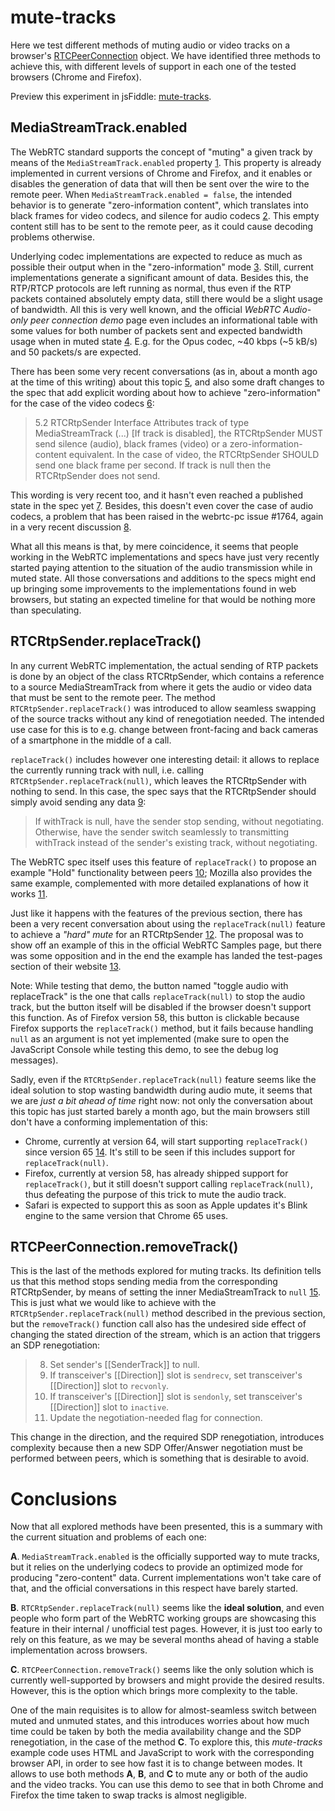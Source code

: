 # mute-tracks

Here we test different methods of muting audio or video tracks on a browser's [RTCPeerConnection] object. We have identified three methods to achieve this, with different levels of support in each one of the tested browsers (Chrome and Firefox).

Preview this experiment in jsFiddle: [mute-tracks].

[RTCPeerConnection]: https://developer.mozilla.org/en-US/docs/Web/API/RTCPeerConnection
[mute-tracks]: https://jsfiddle.net/j1elo/n3tf0rtL/



## MediaStreamTrack.enabled

The WebRTC standard supports the concept of "muting" a given track by means of the `MediaStreamTrack.enabled` property [1]. This property is already implemented in current versions of Chrome and Firefox, and it enables or disables the generation of data that will then be sent over the wire to the remote peer. When `MediaStreamTrack.enabled = false`, the intended behavior is to generate "zero-information content", which translates into black frames for video codecs, and silence for audio codecs [2]. This empty content still has to be sent to the remote peer, as it could cause decoding problems otherwise.

[1]: https://developer.mozilla.org/en-US/docs/Web/API/MediaStreamTrack/enabled
[2]: https://www.w3.org/TR/mediacapture-streams/#track-enabled

Underlying codec implementations are expected to reduce as much as possible their output when in the "zero-information" mode [3]. Still, current implementations generate a significant amount of data. Besides this, the RTP/RTCP protocols are left running as normal, thus even if the RTP packets contained absolutely empty data, still there would be a slight usage of bandwidth. All this is very well known, and the official *WebRTC Audio-only peer connection demo* page even includes an informational table with some values for both number of packets sent and expected bandwidth usage when in muted state [4]. E.g. for the Opus codec, ~40 kbps (~5 kB/s) and 50 packets/s are expected.

[3]: https://github.com/w3c/webrtc-pc/issues/1764#issuecomment-364154913
[4]: https://webrtc.github.io/samples/src/content/peerconnection/audio/

There has been some very recent conversations (as in, about a month ago at the time of this writing) about this topic [5], and also some draft changes to the spec that add explicit wording about how to achieve "zero-information" for the case of the video codecs [6]:

> 5.2 RTCRtpSender Interface
> Attributes
> track of type MediaStreamTrack
> (...) [If track is disabled], the RTCRtpSender MUST send silence (audio), black frames (video) or a zero-information-content equivalent. In the case of video, the RTCRtpSender SHOULD send one black frame per second. If track is null then the RTCRtpSender does not send.

[5]: https://github.com/webrtc/samples/pull/1009
[6]: http://w3c.github.io/webrtc-pc/#rtcrtpsender-interface

This wording is very recent too, and it hasn't even reached a published state in the spec yet [7]. Besides, this doesn't even cover the case of audio codecs, a problem that has been raised in the webrtc-pc issue #1764, again in a very recent discussion [8].

[7]: https://www.w3.org/TR/webrtc/#rtcrtpsender-interface
[8]: https://github.com/w3c/webrtc-pc/issues/1764

What all this means is that, by mere coincidence, it seems that people working in the WebRTC implementations and specs have just very recently started paying attention to the situation of the audio transmission while in muted state. All those conversations and additions to the specs might end up bringing some improvements to the implementations found in web browsers, but stating an expected timeline for that would be nothing more than speculating.



## RTCRtpSender.replaceTrack()

In any current WebRTC implementation, the actual sending of RTP packets is done by an object of the class RTCRtpSender, which contains a reference to a source MediaStreamTrack from where it gets the audio or video data that must be sent to the remote peer. The method `RTCRtpSender.replaceTrack()` was introduced to allow seamless swapping of the source tracks without any kind of renegotiation needed. The intended use case for this is to e.g. change between front-facing and back cameras of a smartphone in the middle of a call.

`replaceTrack()` includes however one interesting detail: it allows to replace the currently running track with null, i.e. calling `RTCRtpSender.replaceTrack(null)`, which leaves the RTCRtpSender with nothing to send. In this case, the spec says that the RTCRtpSender should simply avoid sending any data [9]:

> If withTrack is null, have the sender stop sending, without negotiating. Otherwise, have the sender switch seamlessly to transmitting withTrack instead of the sender's existing track, without negotiating.

[9]: https://www.w3.org/TR/webrtc/#dom-rtcrtpsender-replacetrack

The WebRTC spec itself uses this feature of `replaceTrack()` to propose an example "Hold" functionality between peers [10]; Mozilla also provides the same example, complemented with more detailed explanations of how it works [11].

[10]: https://w3c.github.io/webrtc-pc/#hold-functionality
[11]: https://developer.mozilla.org/en-US/docs/Web/API/WebRTC_API/Intro_to_RTP#Leveraging_RTP_to_implement_a_hold_feature

Just like it happens with the features of the previous section, there has been a very recent conversation about using the `replaceTrack(null)` feature to achieve a *"hard" mute* for an RTCRtpSender [12]. The proposal was to show off an example of this in the official WebRTC Samples page, but there was some opposition and in the end the example has landed the test-pages section of their website [13].

Note: While testing that demo, the button named "toggle audio with replaceTrack" is the one that calls `replaceTrack(null)` to stop the audio track, but the button itself will be disabled if the browser doesn't support this function. As of Firefox version 58, this button is clickable because Firefox supports the `replaceTrack()` method, but it fails because handling `null` as an argument is not yet implemented (make sure to open the JavaScript Console while testing this demo, to see the debug log messages).

[12]: https://github.com/webrtc/samples/pull/1009
[13]: https://webrtc.github.io/test-pages/src/replaceTrack/index.html

Sadly, even if the `RTCRtpSender.replaceTrack(null)` feature seems like the ideal solution to stop wasting bandwidth during audio mute, it seems that we are *just a bit ahead of time* right now: not only the conversation about this topic has just started barely a month ago, but the main browsers still don't have a conforming implementation of this:

- Chrome, currently at version 64, will start supporting `replaceTrack()` since version 65 [14]. It's still to be seen if this includes support for `replaceTrack(null)`.
- Firefox, currently at version 58, has already shipped support for `replaceTrack()`, but it still doesn't support calling `replaceTrack(null)`, thus defeating the purpose of this trick to mute the audio track.
- Safari is expected to support this as soon as Apple updates it's Blink engine to the same version that Chrome 65 uses.

[14]: https://www.chromestatus.com/feature/5700232381726720



## RTCPeerConnection.removeTrack()

This is the last of the methods explored for muting tracks. Its definition tells us that this method stops sending media from the corresponding RTCRtpSender, by means of setting the inner MediaStreamTrack to `null` [15]. This is just what we would like to achieve with the `RTCRtpSender.replaceTrack(null)` method described in the previous section, but the `removeTrack()` function call also has the undesired side effect of changing the stated direction of the stream, which is an action that triggers an SDP renegotiation:

> 8. Set sender's [[SenderTrack]] to null.
> 10. If transceiver's [[Direction]] slot is `sendrecv`, set transceiver's [[Direction]] slot to `recvonly`.
> 11. If transceiver's [[Direction]] slot is `sendonly`, set transceiver's [[Direction]] slot to `inactive`.
> 12. Update the negotiation-needed flag for connection.

[15]: https://www.w3.org/TR/webrtc/#dom-rtcpeerconnection-removetrack

This change in the direction, and the required SDP renegotiation, introduces complexity because then a new SDP Offer/Answer negotiation must be performed between peers, which is something that is desirable to avoid.



# Conclusions

Now that all explored methods have been presented, this is a summary with the current situation and problems of each one:

**A**. `MediaStreamTrack.enabled` is the officially supported way to mute tracks, but it relies on the underlying codecs to provide an optimized mode for producing "zero-content" data. Current implementations won't take care of that, and the official conversations in this respect have barely started.

**B**. `RTCRtpSender.replaceTrack(null)` seems like the **ideal solution**, and even people who form part of the WebRTC working groups are showcasing this feature in their internal / unofficial test pages. However, it is just too early to rely on this feature, as we may be several months ahead of having a stable implementation across browsers.

**C**. `RTCPeerConnection.removeTrack()` seems like the only solution which is currently well-supported by browsers and might provide the desired results. However, this is the option which brings more complexity to the table.

One of the main requisites is to allow for almost-seamless switch between muted and unmuted states, and this introduces worries about how much time could be taken by both the media availability change and the SDP renegotiation, in the case of the method **C**. To explore this, this *mute-tracks* example code uses HTML and JavaScript to work with the corresponding browser API, in order to see how fast it is to change between modes. It allows to use both methods **A**, **B**, and **C** to mute any or both of the audio and the video tracks. You can use this demo to see that in both Chrome and Firefox the time taken to swap tracks is almost negligible.
